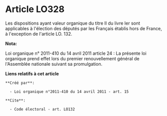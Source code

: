 # Article LO328

Les dispositions ayant valeur organique du titre II du livre Ier sont applicables à l'élection des députés par les Français
établis hors de France, à l'exception de l'article LO. 132.

**Nota:**

Loi organique n° 2011-410 du 14 avril 2011 article 24 : La présente loi organique prend effet lors du premier renouvellement
général de l'Assemblée nationale suivant sa promulgation.

**Liens relatifs à cet article**

	**Créé par**:

	  - Loi organique n°2011-410 du 14 avril 2011 - art. 15

	**Cite**:

	  - Code électoral - art. LO132
